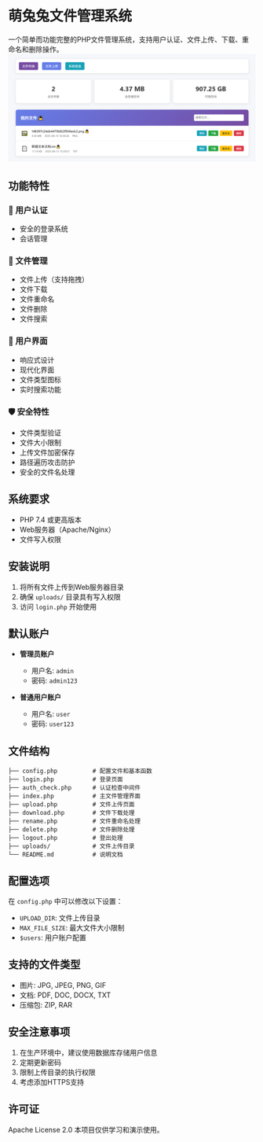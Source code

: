 # 萌兔兔文件管理系统

一个简单而功能完整的PHP文件管理系统，支持用户认证、文件上传、下载、重命名和删除操作。
![Project Preview](preview.png)

## 功能特性

### 🔐 用户认证
- 安全的登录系统
- 会话管理

### 📁 文件管理
- 文件上传（支持拖拽）
- 文件下载
- 文件重命名
- 文件删除
- 文件搜索

### 🎨 用户界面
- 响应式设计
- 现代化界面
- 文件类型图标
- 实时搜索功能

### 🛡️ 安全特性
- 文件类型验证
- 文件大小限制
- 上传文件加密保存
- 路径遍历攻击防护
- 安全的文件名处理

## 系统要求

- PHP 7.4 或更高版本
- Web服务器（Apache/Nginx）
- 文件写入权限

## 安装说明

1. 将所有文件上传到Web服务器目录
2. 确保 `uploads/` 目录具有写入权限
3. 访问 `login.php` 开始使用

## 默认账户

- **管理员账户**
  - 用户名: `admin`
  - 密码: `admin123`

- **普通用户账户**
  - 用户名: `user`
  - 密码: `user123`

## 文件结构

```
├── config.php          # 配置文件和基本函数
├── login.php           # 登录页面
├── auth_check.php      # 认证检查中间件
├── index.php           # 主文件管理界面
├── upload.php          # 文件上传页面
├── download.php        # 文件下载处理
├── rename.php          # 文件重命名处理
├── delete.php          # 文件删除处理
├── logout.php          # 登出处理
├── uploads/            # 文件上传目录
└── README.md           # 说明文档
```

## 配置选项

在 `config.php` 中可以修改以下设置：

- `UPLOAD_DIR`: 文件上传目录
- `MAX_FILE_SIZE`: 最大文件大小限制
- `$users`: 用户账户配置

## 支持的文件类型

- 图片: JPG, JPEG, PNG, GIF
- 文档: PDF, DOC, DOCX, TXT
- 压缩包: ZIP, RAR

## 安全注意事项

1. 在生产环境中，建议使用数据库存储用户信息
2. 定期更新密码
3. 限制上传目录的执行权限
4. 考虑添加HTTPS支持

## 许可证

Apache License 2.0
本项目仅供学习和演示使用。
